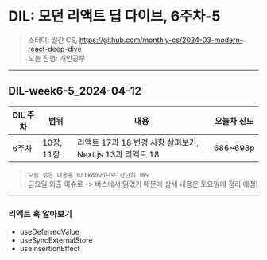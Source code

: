# DIL: 모던 리액트 딥 다이브, 6주차-5

> 스터디: 월간 CS, https://github.com/monthly-cs/2024-03-modern-react-deep-dive  
> 오늘 진행: 개인공부

---

## DIL-week6-5_2024-04-12

| DIL 주차 | 범위       | 내용                                                      | 오늘차 진도 |
| -------- | ---------- | --------------------------------------------------------- | ----------- |
| 6주차    | 10장, 11장 | 리액트 17과 18 변경 사항 살펴보기, Next.js 13과 리액트 18 | 686~693p    |

> `오늘 읽은 내용을 markdown으로 간단히 메모`  
> 금요일 외출 이슈로 -> 버스에서 읽었기 때문에 상세 내용은 토요일에 정리 예정!
---

### 리액트 훅 알아보기

- useDeferredValue
- useSyncExternalStore
- useInsertionEffect
